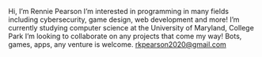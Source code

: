 Hi, I’m Rennie Pearson
I’m interested in programming in many fields including cybersecurity, game design, web development and more! 
I’m currently studying computer science at the University of Maryland, College Park 
I’m looking to collaborate on any projects that come my way! Bots, games, apps, any venture is welcome. 
rkpearson2020@gmail.com 

<!---
renmista123/renmista123 is a ✨ special ✨ repository because its `README.md` (this file) appears on your GitHub profile.
You can click the Preview link to take a look at your changes.
--->
